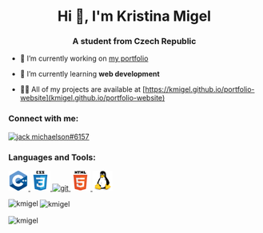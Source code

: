 <h1 align="center">Hi 👋, I'm Kristina Migel</h1>
<h3 align="center">A student from Czech Republic</h3>

- 🔭 I’m currently working on [my portfolio](https://github.com/kmigel/portfolio-website)

- 🌱 I’m currently learning **web development**

- 👨‍💻 All of my projects are available at [https://kmigel.github.io/portfolio-website](kmigel.github.io/portfolio-website)

<h3 align="left">Connect with me:</h3>
<p align="left">
<a href="https://discord.gg/jack michaelson#6157" target="blank"><img align="center" src="https://raw.githubusercontent.com/rahuldkjain/github-profile-readme-generator/master/src/images/icons/Social/discord.svg" alt="jack michaelson#6157" height="30" width="40" /></a>
</p>

<h3 align="left">Languages and Tools:</h3>
<p align="left"> <a href="https://www.w3schools.com/cpp/" target="_blank" rel="noreferrer"> <img src="https://raw.githubusercontent.com/devicons/devicon/master/icons/cplusplus/cplusplus-original.svg" alt="cplusplus" width="40" height="40"/> </a> <a href="https://www.w3schools.com/css/" target="_blank" rel="noreferrer"> <img src="https://raw.githubusercontent.com/devicons/devicon/master/icons/css3/css3-original-wordmark.svg" alt="css3" width="40" height="40"/> </a> <a href="https://git-scm.com/" target="_blank" rel="noreferrer"> <img src="https://www.vectorlogo.zone/logos/git-scm/git-scm-icon.svg" alt="git" width="40" height="40"/> </a> <a href="https://www.w3.org/html/" target="_blank" rel="noreferrer"> <img src="https://raw.githubusercontent.com/devicons/devicon/master/icons/html5/html5-original-wordmark.svg" alt="html5" width="40" height="40"/> </a> <a href="https://www.linux.org/" target="_blank" rel="noreferrer"> <img src="https://raw.githubusercontent.com/devicons/devicon/master/icons/linux/linux-original.svg" alt="linux" width="40" height="40"/> </a> </p>

<p><img align="left" src="https://github-readme-stats.vercel.app/api/top-langs?username=kmigel&show_icons=true&locale=en&layout=compact" alt="kmigel" /></p>

<p>&nbsp;<img align="center" src="https://github-readme-stats.vercel.app/api?username=kmigel&show_icons=true&locale=en" alt="kmigel" /></p>

<p><img align="center" src="https://github-readme-streak-stats.herokuapp.com/?user=kmigel&" alt="kmigel" /></p>
